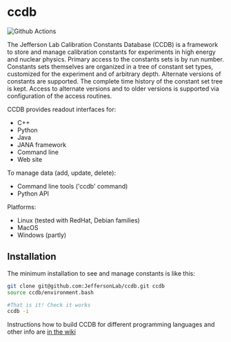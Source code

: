 # ccdb

![Github Actions](https://github.com/JeffersonLab/ccdb/actions/workflows/ci.yaml/badge.svg)


The Jefferson Lab Calibration Constants Database (CCDB) is a framework to store and manage calibration constants for experiments in high energy and nuclear physics. Primary access to the constants sets is by run number. Constants sets themselves are organized in a tree of constant set types, customized for the experiment and of arbitrary depth. Alternate versions of constants are supported. The complete time history of the constant set tree is kept. Access to alternate versions and to older versions is supported via configuration of the access routines.


CCDB provides readout interfaces for:
* C++
* Python
* Java
* JANA framework
* Command line
* Web site

To manage data (add, update, delete):
* Command line tools ('ccdb' command)
* Python API

Platforms:
* Linux (tested with RedHat, Debian families)
* MacOS
* Windows (partly)

## Installation
The minimum installation to see and manage constants is like this:
```bash
git clone git@github.com:JeffersonLab/ccdb.git ccdb
source ccdb/environment.bash

#That is it! Check it works
ccdb -i
```

Instructions how to build CCDB for different programming languages and other info are [in the wiki](https://github.com/JeffersonLab/ccdb/wiki/Installation)
